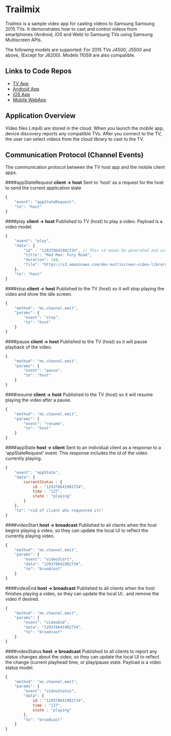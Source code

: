 # Trailmix

Trailmix is a sample video app for casting videos to Samsung Samsung 2015 TVs.
It demonstrates how to cast and control videos from smartphones (Android, iOS and Web)
to Samsung TVs using Samsung Multiscreen APIs.

The following models are supported: For 2015 TVs
J4500, J5500 and above, (Except for J6200). Models 110S9 are also compatible.

## Links to Code Repos

- [TV App](https://github.com/MultiScreenSDK/trailmix-tv)
- [Android App](https://github.com/MultiScreenSDK/trailmix-android)
- [iOS App](https://github.com/MultiScreenSDK/trailmix-ios-swift)
- [Mobile WebApp](https://github.com/MultiScreenSDK/trailmix-webapp)

## Application Overview

Video files (.mp4) are stored in the cloud. When you launch the mobile app, device discovery reports any compatible TVs. After you connect to the TV, the user can select videos from the cloud library to cast to the TV.

## Communication Protocol (Channel Events)

The communication protocol between the TV host app and the mobile client apps.

####appStateRequest
**client -> host**
Sent to 'host' as a request for the host to send the current application state
```javascript
{
    "event": "appStateRequest",
    "to": "host"
}
```

####play
**client -> host**
Published to TV (host) to play a video. Payload is a video model.
```javascript
{
    "event": "play",
    "data": {
        "id" : "129378641982734", // This id needs be generated and unique per play
        "title": "Mad Max: Fury Road",
        "duration": 144,
        "file": "https://s3.amazonaws.com/dev-multiscreen-video-library/trailers/Mad_Max_Fury_Road_2015_Trailer_F4_5.1-1080p-HDTN.mp4",
    },
    "to": "host"
}
```

####stop
**client -> host**
Published to the TV (host) so it will stop playing the video and show the idle screen.
```javascript
{
    "method": "ms.channel.emit",
    "params": {
        "event": "stop",
        "to": "host"
    }
}
```

####pause
**client -> host**
Published to the TV (host) so it will pause playback of the video.
```javascript
{
    "method": "ms.channel.emit",
    "params": {
        "event": "pause",
        "to": "host"
    }
}
```

####resume
**client -> host**
Published to the TV (host) so it will resume playing the video after a pause.
```javascript
{
    "method": "ms.channel.emit",
    "params": {
        "event": "resume",
        "to": "host"
    }
}
```

####appState
**host -> client**
Sent to an individual client as a response to a 'appStateRequest' event. This response includes the id of the video currently playing.

```javascript
{
    "event": "appState",
    "data": {
        currentStatus : {
            id : "129378641982734",
            time : "127",
            state : "playing"
        }
    },
    "to": "<id of client who requested it>"
}
```

####videoStart
**host -> broadcast**
Published to all clients when the host begins playing a video, so they can update the local UI to reflect the currently playing video.
```javascript
{
    "method": "ms.channel.emit",
    "params": {
        "event": "videoStart",
        "data": "129378641982734",
        "to": "broadcast"
    }
}
```

####videoEnd
**host -> broadcast**
Published to all clients when the host finishes playing a video, so they can update the local UI.. and remove the video if desired.
```javascript
{
    "method": "ms.channel.emit",
    "params": {
        "event": "videoEnd",
        "data": "129378641982734",
        "to": "broadcast"
    }
}
```

####videoStatus
**host -> broadcast**
Published to all clients to report any status changes about the video, so they can update the local UI to reflect the change (current playhead time, or play/pause state. Payload is a video status model.
```javascript
{
    "method": "ms.channel.emit",
    "params": {
        "event": "videoStatus",
        "data": {
            id : "129378641982734",
            time : "127",
            state : "playing"
        },
        "to": "broadcast"
    }
}
```
